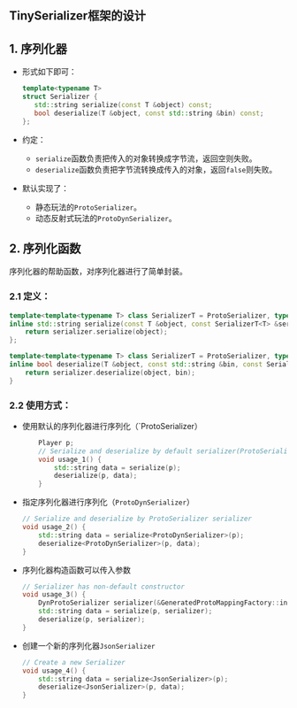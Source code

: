 TinySerializer框架的设计
--------------------

## 1. 序列化器

- 形式如下即可：

    ```c++
    template<typename T>
    struct Serializer {
       std::string serialize(const T &object) const;
       bool deserialize(T &object, const std::string &bin) const;
    };
    ```

- 约定：
    - `serialize`函数负责把传入的对象转换成字节流，返回空则失败。
    - `deserialize`函数负责把字节流转换成传入的对象，返回`false`则失败。

- 默认实现了：
    - 静态玩法的`ProtoSerializer`。
    - 动态反射式玩法的`ProtoDynSerializer`。

## 2. 序列化函数

序列化器的帮助函数，对序列化器进行了简单封装。

### 2.1 定义：

```c++
template<template<typename T> class SerializerT = ProtoSerializer, typename T>
inline std::string serialize(const T &object, const SerializerT<T> &serializer = SerializerT<T>()) {
    return serializer.serialize(object);
};

template<template<typename T> class SerializerT = ProtoSerializer, typename T>
inline bool deserialize(T &object, const std::string &bin, const SerializerT<T> &serializer = SerializerT<T>()) {
    return serializer.deserialize(object, bin);
}

```

### 2.2 使用方式：

- 使用默认的序列化器进行序列化（`ProtoSerializer）
    ```c++
        Player p;
        // Serialize and deserialize by default serializer(ProtoSerializer)
        void usage_1() {
            std::string data = serialize(p);
            deserialize(p, data);
        }
    ```
- 指定序列化器进行序列化（`ProtoDynSerializer`）
    ```c++
    // Serialize and deserialize by ProtoSerializer serializer
    void usage_2() {
        std::string data = serialize<ProtoDynSerializer>(p);
        deserialize<ProtoDynSerializer>(p, data);
    }
    ```
    
- 序列化器构造函数可以传入参数

    ```c++
    // Serializer has non-default constructor
    void usage_3() {
        DynProtoSerializer serializer(&GeneratedProtoMappingFactory::intance());
        std::string data = serialize(p, serializer);
        deserialize(p, serializer);
    }
    ```

- 创建一个新的序列化器`JsonSerializer`

    ```c++
    // Create a new Serializer
    void usage_4() {
        std::string data = serialize<JsonSerializer>(p);
        deserialize<JsonSerializer>(p, data);
    }
    ```
   
